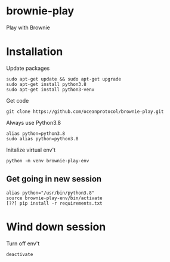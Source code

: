 # brownie-play
Play with Brownie

# Installation

Update packages
```console
sudo apt-get update && sudo apt-get upgrade
sudo apt-get install python3.8
sudo apt-get install python3-venv
```

Get code
```console
git clone https://github.com/oceanprotocol/brownie-play.git
```

Always use Python3.8
```console
alias python=python3.8
sudo alias python=python3.8
```

Initalize virtual env't
```console
python -m venv brownie-play-env
```

## Get going in new session

```console
alias python="/usr/bin/python3.8"
source brownie-play-env/bin/activate 
[??] pip install -r requirements.txt 
```


# Wind down session

Turn off env't
```console
deactivate
```
